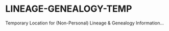 # LINEAGE-GENEALOGY-TEMP
Temporary Location for (Non-Personal) Lineage &amp; Genealogy Information...
